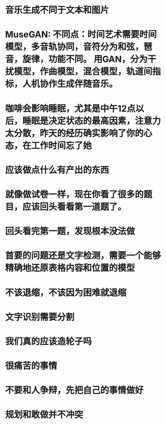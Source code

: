 # 音乐生成不同于文本和图片

# MuseGAN: 不同点：时间艺术需要时间模型，多音轨协同，音符分为和弦，琶音，旋律，功能不同。  用GAN，分为干扰模型，作曲模型，混合模型，轨道间指标，人机协作生成伴随音乐。

# 咖啡会影响睡眠，尤其是中午12点以后，睡眠是决定状态的最高因素，注意力太分散，昨天的经历确实影响了你的心态，在工作时间忘了她

# 应该做点什么有产出的东西

# 就像做试卷一样，现在你看了很多的题目，应该回头看看第一道题了。

# 回头看完第一题，发现根本没法做

# 首要的问题还是文字检测，需要一个能够精确地还原表格内容和位置的模型

# 不该退缩，不该因为困难就退缩

# 文字识别需要分割
# 我们真的应该造轮子吗

# 很痛苦的事情

# 不要和人争辩，先把自己的事情做好

# 规划和敢做并不冲突




